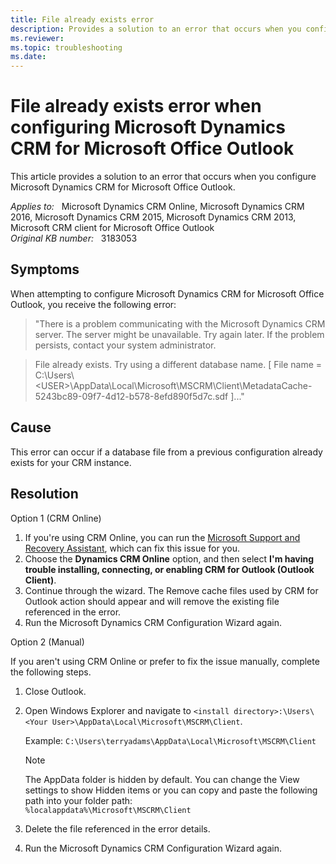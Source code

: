 ```yaml
---
title: File already exists error
description: Provides a solution to an error that occurs when you configure CRM for Outlook.
ms.reviewer: 
ms.topic: troubleshooting
ms.date: 
---
```

# File already exists error when configuring Microsoft Dynamics CRM for Microsoft Office Outlook

This article provides a solution to an error that occurs when you configure Microsoft Dynamics CRM for Microsoft Office Outlook.

_Applies to:_ &nbsp; Microsoft Dynamics CRM Online, Microsoft Dynamics CRM 2016, Microsoft Dynamics CRM 2015, Microsoft Dynamics CRM 2013, Microsoft CRM client for Microsoft Office Outlook  
_Original KB number:_ &nbsp; 3183053

## Symptoms

When attempting to configure Microsoft Dynamics CRM for Microsoft Office Outlook, you receive the following error:

> "There is a problem communicating with the Microsoft Dynamics CRM server. The server might be unavailable. Try again later. If the problem persists, contact your system administrator.

> File already exists. Try using a different database name. [ File name = C:\Users\\\<USER>\AppData\Local\Microsoft\MSCRM\Client\MetadataCache-5243bc89-09f7-4d12-b578-8efd890f5d7c.sdf ]..."

## Cause

This error can occur if a database file from a previous configuration already exists for your CRM instance.

## Resolution

Option 1 (CRM Online)

1. If you're using CRM Online, you can run the [Microsoft Support and Recovery Assistant](/office/about-the-microsoft-support-and-recovery-assistant-e90bb691-c2a7-4697-a94f-88836856c72f), which can fix this issue for you.
2. Choose the **Dynamics CRM Online** option, and then select **I'm having trouble installing, connecting, or enabling CRM for Outlook (Outlook Client)**.
3. Continue through the wizard. The Remove cache files used by CRM for Outlook action should appear and will remove the existing file referenced in the error.
4. Run the Microsoft Dynamics CRM Configuration Wizard again.

Option 2 (Manual)

If you aren't using CRM Online or prefer to fix the issue manually, complete the following steps.

1. Close Outlook.
2. Open Windows Explorer and navigate to `<install directory>:\Users\<Your User>\AppData\Local\Microsoft\MSCRM\Client`.

    Example: `C:\Users\terryadams\AppData\Local\Microsoft\MSCRM\Client`

    > [!NOTE]
    > The AppData folder is hidden by default. You can change the View settings to show Hidden items or you can copy and paste the following path into your folder path:  
    `%localappdata%\Microsoft\MSCRM\Client`

3. Delete the file referenced in the error details.
4. Run the Microsoft Dynamics CRM Configuration Wizard again.
